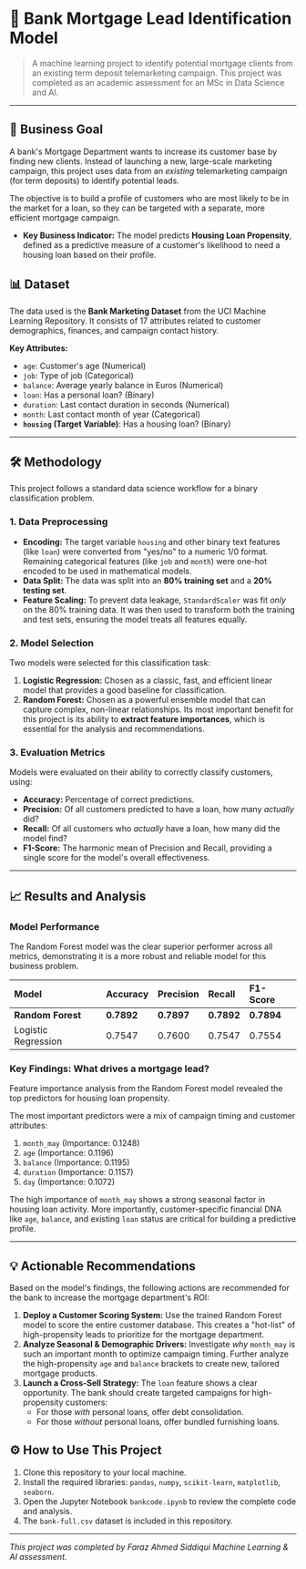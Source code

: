 # 🌟 Bank Mortgage Lead Identification Model

> A machine learning project to identify potential mortgage clients from an existing term deposit telemarketing campaign. This project was completed as an academic assessment for an MSc in Data Science and AI.

---

## 🎯 Business Goal

A bank's Mortgage Department wants to increase its customer base by finding new clients. Instead of launching a new, large-scale marketing campaign, this project uses data from an *existing* telemarketing campaign (for term deposits) to identify potential leads.

The objective is to build a profile of customers who are most likely to be in the market for a loan, so they can be targeted with a separate, more efficient mortgage campaign.

* **Key Business Indicator:** The model predicts **Housing Loan Propensity**, defined as a predictive measure of a customer's likelihood to need a housing loan based on their profile.

## 📊 Dataset

The data used is the **Bank Marketing Dataset** from the UCI Machine Learning Repository. It consists of 17 attributes related to customer demographics, finances, and campaign contact history.

**Key Attributes:**
* `age`: Customer's age (Numerical)
* `job`: Type of job (Categorical)
* `balance`: Average yearly balance in Euros (Numerical)
* `loan`: Has a personal loan? (Binary)
* `duration`: Last contact duration in seconds (Numerical)
* `month`: Last contact month of year (Categorical)
* **`housing` (Target Variable)**: Has a housing loan? (Binary)

---

## 🛠️ Methodology

This project follows a standard data science workflow for a binary classification problem.

### 1. Data Preprocessing
* **Encoding:** The target variable `housing` and other binary text features (like `loan`) were converted from "yes/no" to a numeric 1/0 format. Remaining categorical features (like `job` and `month`) were one-hot encoded to be used in mathematical models.
* **Data Split:** The data was split into an **80% training set** and a **20% testing set**.
* **Feature Scaling:** To prevent data leakage, `StandardScaler` was fit *only* on the 80% training data. It was then used to transform both the training and test sets, ensuring the model treats all features equally.

### 2. Model Selection
Two models were selected for this classification task:
1.  **Logistic Regression:** Chosen as a classic, fast, and efficient linear model that provides a good baseline for classification.
2.  **Random Forest:** Chosen as a powerful ensemble model that can capture complex, non-linear relationships. Its most important benefit for this project is its ability to **extract feature importances**, which is essential for the analysis and recommendations.

### 3. Evaluation Metrics
Models were evaluated on their ability to correctly classify customers, using:
* **Accuracy:** Percentage of correct predictions.
* **Precision:** Of all customers predicted to have a loan, how many *actually* did?
* **Recall:** Of all customers who *actually* have a loan, how many did the model find?
* **F1-Score:** The harmonic mean of Precision and Recall, providing a single score for the model's overall effectiveness.

---

## 📈 Results and Analysis

### Model Performance
The Random Forest model was the clear superior performer across all metrics, demonstrating it is a more robust and reliable model for this business problem.

| Model | Accuracy | Precision | Recall | F1-Score |
| :--- | :--- | :--- | :--- | :--- |
| **Random Forest** | **0.7892** | **0.7897** | **0.7892** | **0.7894** |
| Logistic Regression | 0.7547 | 0.7600 | 0.7547 | 0.7554 |

### Key Findings: What drives a mortgage lead?
Feature importance analysis from the Random Forest model revealed the top predictors for housing loan propensity.

The most important predictors were a mix of campaign timing and customer attributes:
1.  `month_may` (Importance: 0.1248)
2.  `age` (Importance: 0.1196)
3.  `balance` (Importance: 0.1195)
4.  `duration` (Importance: 0.1157)
5.  `day` (Importance: 0.1072)

The high importance of `month_may` shows a strong seasonal factor in housing loan activity. More importantly, customer-specific financial DNA like `age`, `balance`, and existing `loan` status are critical for building a predictive profile.

---

## 💡 Actionable Recommendations

Based on the model's findings, the following actions are recommended for the bank to increase the mortgage department's ROI:

1.  **Deploy a Customer Scoring System:** Use the trained Random Forest model to score the entire customer database. This creates a "hot-list" of high-propensity leads to prioritize for the mortgage department.
2.  **Analyze Seasonal & Demographic Drivers:** Investigate *why* `month_may` is such an important month to optimize campaign timing. Further analyze the high-propensity `age` and `balance` brackets to create new, tailored mortgage products.
3.  **Launch a Cross-Sell Strategy:** The `loan` feature shows a clear opportunity. The bank should create targeted campaigns for high-propensity customers:
    * For those *with* personal loans, offer debt consolidation.
    * For those *without* personal loans, offer bundled furnishing loans.

## ⚙️ How to Use This Project

1.  Clone this repository to your local machine.
2.  Install the required libraries: `pandas`, `numpy`, `scikit-learn`, `matplotlib`, `seaborn`.
3.  Open the Jupyter Notebook `bankcode.ipynb` to review the complete code and analysis.
4.  The `bank-full.csv` dataset is included in this repository.

---
*This project was completed by Faraz Ahmed Siddiqui Machine Learning & AI assessment.*
